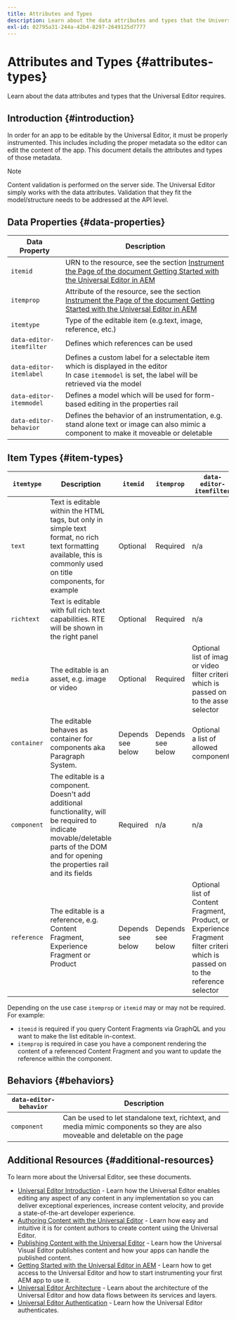 ```yaml
---
title: Attributes and Types
description: Learn about the data attributes and types that the Universal Editor requires.
exl-id: 02795a31-244a-42b4-8297-2649125d7777
---
```

# Attributes and Types {#attributes-types}

Learn about the data attributes and types that the Universal Editor requires.

## Introduction {#introduction}

In order for an app to be editable by the Universal Editor, it must be properly instrumented. This includes including the proper metadata so the editor can edit the content of the app. This document details the attributes and types of those metadata.

>[!NOTE]
>
>Content validation is performed on the server side. The Universal Editor simply works with the data attributes. Validation that they fit the model/structure needs to be addressed at the API level.

## Data Properties {#data-properties}

|Data Property|Description|
|---|---|
|`itemid`|URN to the resource, see the section [Instrument the Page of the document Getting Started with the Universal Editor in AEM](getting-started.md#instrument-thepage)|
|`itemprop`|Attribute of the resource, see the section [Instrument the Page of the document Getting Started with the Universal Editor in AEM](getting-started.md#instrument-thepage)|
|`itemtype`|Type of the editable item (e.g.text, image, reference, etc.)|
|`data-editor-itemfilter`|Defines which references can be used|
|`data-editor-itemlabel`|Defines a custom label for a selectable item which is displayed in the editor <br>In case `itemmodel` is set, the label will be retrieved via the model|
|`data-editor-itemmodel`|Defines a model which will be used for form-based editing in the properties rail|
|`data-editor-behavior`|Defines the behavior of an instrumentation, e.g.  stand alone text or image can also mimic a component to make it moveable or deletable|

## Item Types {#item-types}

|`itemtype`|Description|`itemid`|`itemprop`|`data-editor-itemfilter`|`data-editor-itemlabel`|`data-editor-itemmodel`|`data-editor-behvior`|
|---|---|---|---|---|---|---|---|
|`text`|Text is editable within the HTML tags, but only in simple text format, no rich text formatting available, this is commonly used on title components, for example|Optional|Required|n/a|Optional|n/a|Optional|
|`richtext`|Text is editable with full rich text capabilities. RTE will be shown in the right panel|Optional|Required|n/a|Optional|n/a|Optional|
|`media`|The editable is an asset, e.g. image or video|Optional|Required|Optional<br>list of image or video filter criteria which is passed on to the asset selector|Optional|n/a|Optional|
|`container`|The editable behaves as container for components aka Paragraph System.|Depends <br>see below|Depends <br>see below|Optional<br>a list of allowed components|Optional|n/a|n/a|
|`component`|The editable is a component. Doesn't add additional functionality, will be required to indicate movable/deletable parts of the DOM and for opening the properties rail and its fields|Required|n/a|n/a|Optional|Optional|n/a|
|`reference`|The editable is a reference, e.g. Content Fragment, Experience Fragment or Product|Depends <br>see below|Depends <br>see below|Optional<br>list of Content Fragment, Product, or Experience Fragment filter criteria which is passed on to the reference selector|Optional|Optional|n/a|

Depending on the use case `itemprop` or `itemid` may or may not be required. For example:

* `itemid` is required if you query Content Fragments via GraphQL and you want to make the list editable in-context.
* `itemprop` is required in case you have a component rendering the content of a referenced Content Fragment and you want to update the reference within the component.

## Behaviors {#behaviors}

|`data-editor-behavior`|Description|
|---|---|
|`component`|Can be used to let standalone text, richtext, and media mimic  components so they are also moveable and deletable on the page|

## Additional Resources {#additional-resources}

To learn more about the Universal Editor, see these documents.

* [Universal Editor Introduction](introduction.md) - Learn how the Universal Editor enables editing any aspect of any content in any implementation so you can deliver exceptional experiences, increase content velocity, and provide a state-of-the-art developer experience.
* [Authoring Content with the Universal Editor](authoring.md) - Learn how easy and intuitive it is for content authors to create content using the Universal Editor.
* [Publishing Content with the Universal Editor](publishing.md) - Learn how the Universal Visual Editor publishes content and how your apps can handle the published content.
* [Getting Started with the Universal Editor in AEM](getting-started.md) - Learn how to get access to the Universal Editor and how to start instrumenting your first AEM app to use it.
* [Universal Editor Architecture](architecture.md) - Learn about the architecture of the Universal Editor and how data flows between its services and layers.
* [Universal Editor Authentication](authentication.md) - Learn how the Universal Editor authenticates.
